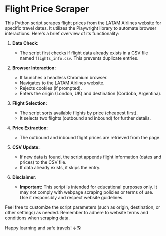 # Flight Price Scraper

This Python script scrapes flight prices from the LATAM Airlines website for specific travel dates. It utilizes the Playwright library to automate browser interactions. Here's a brief overview of its functionality:

1. **Data Check:**
   - The script first checks if flight data already exists in a CSV file named `flights_info.csv`. This prevents duplicate entries.

2. **Browser Interaction:**
   - It launches a headless Chromium browser.
   - Navigates to the LATAM Airlines website.
   - Rejects cookies (if prompted).
   - Enters the origin (London, UK) and destination (Cordoba, Argentina).

3. **Flight Selection:**
   - The script sorts available flights by price (cheapest first).
   - It selects two flights (outbound and inbound) for further details.

4. **Price Extraction:**
   - The outbound and inbound flight prices are retrieved from the page.

5. **CSV Update:**
   - If new data is found, the script appends flight information (dates and prices) to the CSV file.
   - If data already exists, it skips the entry.

6. **Disclaimer:**
   - **Important:** This script is intended for educational purposes only. It may not comply with webpage scraping policies or terms of use. Use it responsibly and respect website guidelines.

Feel free to customize the script parameters (such as origin, destination, or other settings) as needed. Remember to adhere to website terms and conditions when scraping data.

Happy learning and safe travels! ✈️🌎

